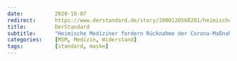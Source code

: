 ```yaml
---
date:          2020-10-07
redirect:      https://www.derstandard.de/story/2000120568281/heimische-mediziner-fordern-ruecknahme-der-corona-massnahmen
title:         DerStandard
subtitle:      "Heimische Mediziner fordern Rücknahme der Corona-Maßnahmen"
categories:    [MSM, Medizin, Widerstand]
tags:          [standard, maske]
---
```

